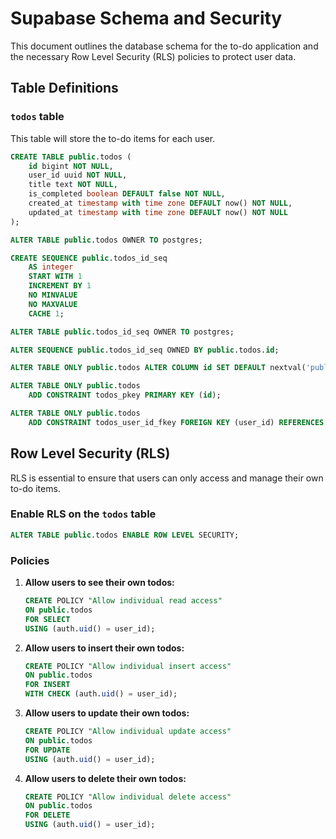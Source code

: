 # Supabase Schema and Security

This document outlines the database schema for the to-do application and the necessary Row Level Security (RLS) policies to protect user data.

## Table Definitions

### `todos` table

This table will store the to-do items for each user.

```sql
CREATE TABLE public.todos (
    id bigint NOT NULL,
    user_id uuid NOT NULL,
    title text NOT NULL,
    is_completed boolean DEFAULT false NOT NULL,
    created_at timestamp with time zone DEFAULT now() NOT NULL,
    updated_at timestamp with time zone DEFAULT now() NOT NULL
);

ALTER TABLE public.todos OWNER TO postgres;

CREATE SEQUENCE public.todos_id_seq
    AS integer
    START WITH 1
    INCREMENT BY 1
    NO MINVALUE
    NO MAXVALUE
    CACHE 1;

ALTER TABLE public.todos_id_seq OWNER TO postgres;

ALTER SEQUENCE public.todos_id_seq OWNED BY public.todos.id;

ALTER TABLE ONLY public.todos ALTER COLUMN id SET DEFAULT nextval('public.todos_id_seq'::regclass);

ALTER TABLE ONLY public.todos
    ADD CONSTRAINT todos_pkey PRIMARY KEY (id);

ALTER TABLE ONLY public.todos
    ADD CONSTRAINT todos_user_id_fkey FOREIGN KEY (user_id) REFERENCES auth.users(id) ON DELETE CASCADE;
```

## Row Level Security (RLS)

RLS is essential to ensure that users can only access and manage their own to-do items.

### Enable RLS on the `todos` table

```sql
ALTER TABLE public.todos ENABLE ROW LEVEL SECURITY;
```

### Policies

1.  **Allow users to see their own todos:**

    ```sql
    CREATE POLICY "Allow individual read access"
    ON public.todos
    FOR SELECT
    USING (auth.uid() = user_id);
    ```

2.  **Allow users to insert their own todos:**

    ```sql
    CREATE POLICY "Allow individual insert access"
    ON public.todos
    FOR INSERT
    WITH CHECK (auth.uid() = user_id);
    ```

3.  **Allow users to update their own todos:**

    ```sql
    CREATE POLICY "Allow individual update access"
    ON public.todos
    FOR UPDATE
    USING (auth.uid() = user_id);
    ```

4.  **Allow users to delete their own todos:**

    ```sql
    CREATE POLICY "Allow individual delete access"
    ON public.todos
    FOR DELETE
    USING (auth.uid() = user_id);